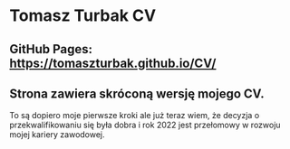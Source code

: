 # Tomasz Turbak CV

## GitHub Pages: https://tomaszturbak.github.io/CV/

## Strona zawiera skróconą wersję mojego CV.

To są dopiero moje pierwsze kroki ale już teraz wiem, że decyzja o przekwalifikowaniu się była dobra i rok 2022 jest przełomowy w rozwoju mojej kariery zawodowej.